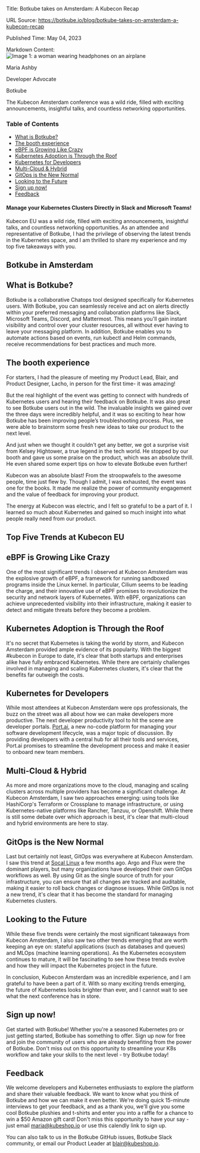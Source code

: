 Title: Botkube takes on Amsterdam: A Kubecon Recap

URL Source: https://botkube.io/blog/botkube-takes-on-amsterdam-a-kubecon-recap

Published Time: May 04, 2023

Markdown Content:
![Image 1: a woman wearing headphones on an airplane](https://assets-global.website-files.com/634fabb21508d6c9db9bc46f/6408ed63e5b48fed17e54625_SE6Pjp9PW9TaOwePHJXRaxaLQgYdT2HX_5PYASmvIx8.jpeg)

Maria Ashby

Developer Advocate

Botkube

The Kubecon Amsterdam conference was a wild ride, filled with exciting announcements, insightful talks, and countless networking opportunities.

### Table of Contents

*   [What is Botkube?](#what-is-botkube-)
*   [The booth experience](#the-booth-experience)
*   [eBPF is Growing Like Crazy](#ebpf-is-growing-like-crazy)
*   [Kubernetes Adoption is Through the Roof](#kubernetes-adoption-is-through-the-roof)
*   [Kubernetes for Developers](#kubernetes-for-developers-)
*   [Multi-Cloud & Hybrid](#multi-cloud-hybrid)
*   [GitOps is the New Normal](#gitops-is-the-new-normal)
*   [Looking to the Future](#looking-to-the-future)
*   [Sign up now!](#sign-up-now-)
*   [Feedback](#feedback)

#### Manage your Kubernetes Clusters Directly in Slack and Microsoft Teams!

Kubecon EU was a wild ride, filled with exciting announcements, insightful talks, and countless networking opportunities. As an attendee and representative of Botkube, I had the privilege of observing the latest trends in the Kubernetes space, and I am thrilled to share my experience and my top five takeaways with you.

Botkube in Amsterdam
--------------------

What is Botkube?
----------------

Botkube is a collaborative Chatops tool designed specifically for Kubernetes users. With Botkube, you can seamlessly receive and act on alerts directly within your preferred messaging and collaboration platforms like Slack, Microsoft Teams, Discord, and Mattermost. This means you'll gain instant visibility and control over your cluster resources, all without ever having to leave your messaging platform. In addition, Botkube enables you to automate actions based on events, run kubectl and Helm commands, receive recommendations for best practices and much more.

The booth experience
--------------------

For starters, I had the pleasure of meeting my Product Lead, Blair, and Product Designer, Lacho, in person for the first time- it was amazing!

But the real highlight of the event was getting to connect with hundreds of Kubernetes users and hearing their feedback on Botkube. It was also great to see Botkube users out in the wild. The invaluable insights we gained over the three days were incredibly helpful, and it was so exciting to hear how Botkube has been improving people’s troubleshooting process. Plus, we were able to brainstorm some fresh new ideas to take our product to the next level.

And just when we thought it couldn't get any better, we got a surprise visit from Kelsey Hightower, a true legend in the tech world. He stopped by our booth and gave us some praise on the product, which was an absolute thrill. He even shared some expert tips on how to elevate Botkube even further!

Kubecon was an absolute blast! From the stroopwafels to the awesome people, time just flew by. Though I admit, I was exhausted, the event was one for the books. It made me realize the power of community engagement and the value of feedback for improving your product.

The energy at Kubecon was electric, and I felt so grateful to be a part of it. I learned so much about Kubernetes and gained so much insight into what people really need from our product.

Top Five Trends at Kubecon EU
-----------------------------

eBPF is Growing Like Crazy
--------------------------

One of the most significant trends I observed at Kubecon Amsterdam was the explosive growth of eBPF, a framework for running sandboxed programs inside the Linux kernel. In particular, Cilium seems to be leading the charge, and their innovative use of eBPF promises to revolutionize the security and network layers of Kubernetes. With eBPF, organizations can achieve unprecedented visibility into their infrastructure, making it easier to detect and mitigate threats before they become a problem.

Kubernetes Adoption is Through the Roof
---------------------------------------

It's no secret that Kubernetes is taking the world by storm, and Kubecon Amsterdam provided ample evidence of its popularity. With the biggest #kubecon in Europe to date, it's clear that both startups and enterprises alike have fully embraced Kubernetes. While there are certainly challenges involved in managing and scaling Kubernetes clusters, it's clear that the benefits far outweigh the costs.

Kubernetes for Developers
-------------------------

While most attendees at Kubecon Amsterdam were ops professionals, the buzz on the street was all about how we can make developers more productive. The next developer productivity tool to hit the scene are developer portals. [Port.ai](https://www.getport.io/), a new no-code platform for managing your software development lifecycle, was a major topic of discussion. By providing developers with a central hub for all their tools and services, Port.ai promises to streamline the development process and make it easier to onboard new team members.

Multi-Cloud & Hybrid
--------------------

As more and more organizations move to the cloud, managing and scaling clusters across multiple providers has become a significant challenge. At Kubecon Amsterdam, I saw two approaches emerging: using tools like HashiCorp's Terraform or Crossplane to manage infrastructure, or using Kubernetes-native platforms like Rancher, Tanzuu, or Openshift. While there is still some debate over which approach is best, it's clear that multi-cloud and hybrid environments are here to stay.

GitOps is the New Normal
------------------------

Last but certainly not least, GitOps was everywhere at Kubecon Amsterdam. I saw this trend at [Socal Linux](https://botkube.io/blog/scaling-new-heights-taking-botkube-to-scale-20x) a few months ago. Argo and Flux were the dominant players, but many organizations have developed their own GitOps workflows as well. By using Git as the single source of truth for your infrastructure, you can ensure that all changes are tracked and auditable, making it easier to roll back changes or diagnose issues. While GitOps is not a new trend, it's clear that it has become the standard for managing Kubernetes clusters.

Looking to the Future
---------------------

While these five trends were certainly the most significant takeaways from Kubecon Amsterdam, I also saw two other trends emerging that are worth keeping an eye on: stateful applications (such as databases and queues) and MLOps (machine learning operations). As the Kubernetes ecosystem continues to mature, it will be fascinating to see how these trends evolve and how they will impact the Kubernetes project in the future.

In conclusion, Kubecon Amsterdam was an incredible experience, and I am grateful to have been a part of it. With so many exciting trends emerging, the future of Kubernetes looks brighter than ever, and I cannot wait to see what the next conference has in store.

Sign up now!
------------

Get started with Botkube! Whether you're a seasoned Kubernetes pro or just getting started, Botkube has something to offer. Sign up now for free and join the community of users who are already benefiting from the power of Botkube. Don't miss out on this opportunity to streamline your K8s workflow and take your skills to the next level - try Botkube today!

Feedback
--------

We welcome developers and Kubernetes enthusiasts to explore the platform and share their valuable feedback. We want to know what you think of Botkube and how we can make it even better. We're doing quick 15-minute interviews to get your feedback, and as a thank you, we'll give you some cool Botkube plushies and t-shirts and enter you into a raffle for a chance to win a $50 Amazon gift card! Don't miss this opportunity to have your say - just email maria@kubeshop.io or use this calendly link to sign up.

You can also talk to us in the Botkube GitHub issues, Botkube Slack community, or email our Product Leader at blair@kubeshop.io.

